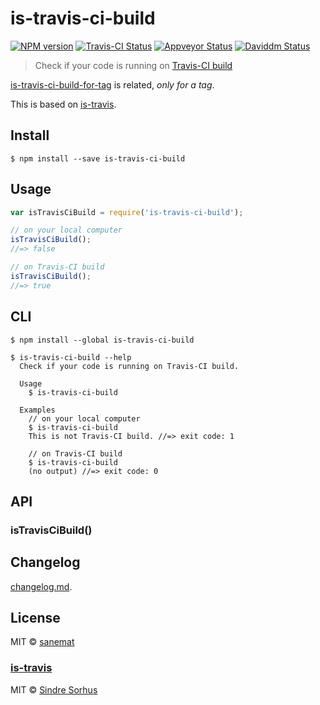 # is-travis-ci-build

[![NPM version][npm-image]][npm-url] [![Travis-CI Status][travis-image]][travis-url] [![Appveyor Status][appveyor-image]][appveyor-url] [![Daviddm Status][daviddm-image]][daviddm-url]

> Check if your code is running on [Travis-CI build](http://docs.travis-ci.com/user/environment-variables/#Default-Environment-Variables)

[is-travis-ci-build-for-tag](https://github.com/pandawing/node-is-travis-ci-build-for-tag) is related, _only for a tag_.

This is based on [is-travis](https://github.com/sindresorhus/is-travis).


## Install

```
$ npm install --save is-travis-ci-build
```


## Usage

```js
var isTravisCiBuild = require('is-travis-ci-build');

// on your local computer
isTravisCiBuild();
//=> false

// on Travis-CI build
isTravisCiBuild();
//=> true
```


## CLI

```
$ npm install --global is-travis-ci-build
```
```
$ is-travis-ci-build --help
  Check if your code is running on Travis-CI build.

  Usage
    $ is-travis-ci-build

  Examples
    // on your local computer
    $ is-travis-ci-build
    This is not Travis-CI build. //=> exit code: 1

    // on Travis-CI build
    $ is-travis-ci-build
    (no output) //=> exit code: 0
```


## API

### isTravisCiBuild()


## Changelog

[changelog.md](./changelog.md).


## License

MIT © [sanemat](http://sane.jp)

### [is-travis](https://github.com/sindresorhus/is-travis)

MIT © [Sindre Sorhus](http://sindresorhus.com)


[travis-url]: https://travis-ci.org/pandawing/node-is-travis-ci-build
[travis-image]: https://img.shields.io/travis/pandawing/node-is-travis-ci-build/master.svg?style=flat-square&label=travis
[appveyor-url]: https://ci.appveyor.com/project/sanemat/node-is-travis-ci-build/branch/master
[appveyor-image]: https://img.shields.io/appveyor/ci/sanemat/node-is-travis-ci-build/master.svg?style=flat-square&label=appveyor
[npm-url]: https://npmjs.org/package/is-travis-ci-build
[npm-image]: https://img.shields.io/npm/v/is-travis-ci-build.svg?style=flat-square
[daviddm-url]: https://david-dm.org/pandawing/node-is-travis-ci-build
[daviddm-image]: https://img.shields.io/david/pandawing/node-is-travis-ci-build.svg?style=flat-square
